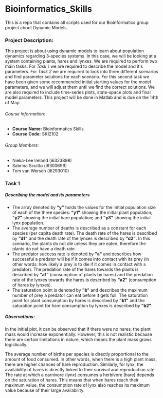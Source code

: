 # Bioinformatics_Skills

This is a repo that contains all scripts used for our Bioinformatics group project about Dynamic Models. 

### Project Description:  
This project is about using dynamic models to learn about population dynamics regarding 3-species systems. In this case, we will be looking at a system containing plants, hares and lynxes. We are required to perform two main tasks. For *Task 1* we are required to describe the model and it's parameters. For *Task 2* we are required to look into three different scenarios and find parameter solutions for each scenario. For this second task we have been given some recommended initial starting values for the model parameters, and we will adjust them until we find the correct solutions.  We are also required to include time-series plots, state-space plots and final model parameters. This project will be done in Matlab and is due on the 14th of May. 


###### Course Information:
- **Course Name:** Bioinformatics Skills
- **Course Code:** SKI2102

###### Group Members:
- Nieka-Lee Ireland (i6323898)  
- Sabrina Scuitto (i6300699)  
- Tom van Wersch (i6293010)  


### Task 1
##### *Describing the model and its parameters*

- The array denoted by **"y"** holds the values for the initial population size of each of the three species: **"y1"** showing the initial plant population; **"y2"** showing the initial hare population; and **"y3"** showing the initial lynx population.
- The average number of deaths is described as a constant for each species (per capita death rate). The death rate of the hares is described by **"d1"** and the death rate of the lynxes is described by **"d2"**. In this scenario, the plants do not die unless they are eaten, therefore the plants do not have a death rate.
- The predator success rate is denoted by **"a"** and describes how successful a predator will be if it comes into contact with its prey (in other words: how likely a prey is to die if it comes in contact with a predator). The predation rate of the hares towards the plants is described by **"a1"** (consumption of plants by hares) and the predation rate of the lynxes towards the hares is described by **"a2"** (consumption of hares by lynxes).
- The saturation point is denoted by **"b"** and describes the maximum number of prey a predator can eat before it gets full. The saturation point for plant consumption by hares is described by **"b1"** and the saturation point for hare consumption by lynxes is described by **"b2"**. 



##### *Observations:*
In the initial plot, it can be observed that if there were no hares, the plant mass would increase exponentially. However, this is not realistic because there are certain limitations in nature, which means the plant mass grows logistically. 

The average number of births per species is directly proportional to the amount of food consumed. In other words, when there is a high plant mass, there are higher chances of hare reproduction. Similarly, for lynx, the availability of hares is directly linked to their survival and reproduction rate.
The rate at which a carnivore (lynx) consumes a herbivore (hare) depends on the saturation of hares. This means that when hares reach their maximum value, the consumption rate of lynx also reaches its maximum value because of their large availability.

